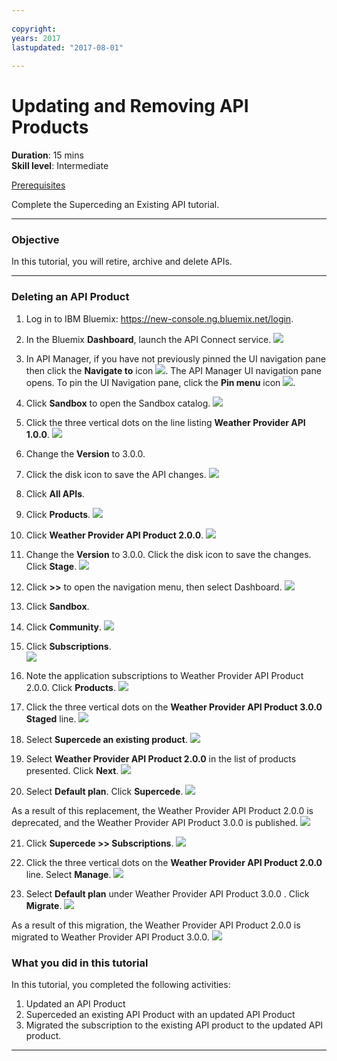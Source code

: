 ```yaml
---
 
copyright:
years: 2017
lastupdated: "2017-08-01"
 
---
```

# Updating and Removing API Products
**Duration**: 15 mins  
**Skill level**: Intermediate  

[Prerequisites](https://github.com/ibm-apiconnect/getting-started/blob/master/bluemix/0-prereq/README.md)

Complete the Superceding an Existing API tutorial.

---
### Objective
In this tutorial, you will retire, archive and delete APIs.

---
### Deleting an API Product
1. Log in to IBM Bluemix: https://new-console.ng.bluemix.net/login.

2. In the Bluemix **Dashboard**, launch the API Connect service.
![](images/Bluemix.png)

3. In API Manager, if you have not previously pinned the UI navigation pane then click the **Navigate to** icon ![](images/navigate-to.png).  The API Manager UI navigation pane opens. To pin the UI Navigation pane, click the **Pin menu** icon ![](images/pinned.png).

4. Click **Sandbox** to open the Sandbox catalog.
![](images/del-sandbox-list.png)

5. Click the three vertical dots on the line listing **Weather Provider API 1.0.0**.
![](images/del-prod-list1.png)

6. Change the **Version** to 3.0.0.

7. Click the disk icon to save the API changes.
![](images/sup-change-version.png)

8. Click **All APIs**.

9. Click **Products**.
![](images/sup-prods.png)

10.	Click **Weather Provider API Product 2.0.0**.
![](images/sup-draft-prod-list.png)

11.	Change the **Version** to 3.0.0. Click the disk icon to save the changes. Click **Stage**.
![](images/sup-change-prod-vers-3.png)

12.	Click **>>** to open the navigation menu, then select Dashboard.
![](images/rep-dashboard.png)

13.	Click **Sandbox**.

14.	Click **Community**.
![](images/sup-sand-dash.png)

15.	Click **Subscriptions**.  
![](images/sup-comm-orgs.png)

16.	Note the application subscriptions to Weather Provider API Product 2.0.0.  Click **Products**.
![](images/sup-scriptions-200.png)

17.	Click the three vertical dots on the **Weather Provider API Product 3.0.0 Staged** line.
![](images/sup-stage-prod-3.png)

18.	Select **Supercede an existing product**.
![](images/sup-super-prod.png)

19.	Select **Weather Provider API Product 2.0.0** in the list of products presented.  Click **Next**.
![](images/sup-super-dialog-1.png)

20.	Select **Default plan**.  Click **Supercede**.
![](images/sup-super-dialog-2.png)

As a result of this replacement, the Weather Provider API Product 2.0.0 is deprecated, and the Weather Provider API Product 3.0.0 is published.
![](images/sup-dash-prods-3.png) 
 
21.	Click **Supercede >> Subscriptions**.
![](images/sup-scriptions-200.png)
 
22.	Click the three vertical dots on the **Weather Provider API Product 2.0.0** line.  Select **Manage**.
![](images/sup-dots-manage.png) 

23.	Select **Default plan** under Weather Provider API Product 3.0.0 .  Click **Migrate**.
![](images/sup-migrate-dialog.png)

As a result of this migration, the Weather Provider API Product 2.0.0 is migrated to Weather Provider API Product 3.0.0.
![](images/sup-migrated.png) 
 
 
### What you did in this tutorial
In this tutorial, you completed the following activities:
1. Updated an API Product
2. Superceded an existing API Product with an updated API Product
3. Migrated the subscription to the existing API product to the updated API product.

---
